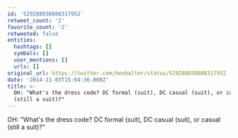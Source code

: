 ```yaml
---
id: '529288038808317952'
retweet_count: '2'
favorite_count: '2'
retweeted: false
entities:
  hashtags: []
  symbols: []
  user_mentions: []
  urls: []
original_url: https://twitter.com/benbalter/status/529288038808317952
date: '2014-11-03T15:04:36.000Z'
title: >-
  OH: "What's the dress code? DC formal (suit), DC casual (suit), or casual
  (still a suit)?"
---
```


OH: "What's the dress code? DC formal (suit), DC casual (suit), or casual (still a suit)?"